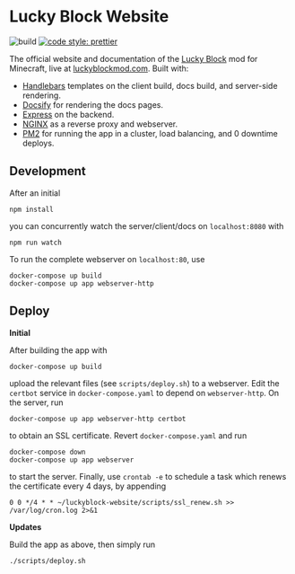 # Lucky Block Website

![build](https://github.com/alexsocha/luckyblock-website/workflows/build/badge.svg)
[![code style: prettier](https://img.shields.io/badge/code_style-prettier-ff69b4.svg)](https://github.com/prettier/prettier)

The official website and documentation of the [Lucky Block](https://github.com/alexsocha/luckyblock) mod for Minecraft, live at [luckyblockmod.com](https://www.luckyblockmod.com). Built with:

- [Handlebars](https://handlebarsjs.com/) templates on the client build, docs build, and server-side rendering.
- [Docsify](https://github.com/docsifyjs/docsify) for rendering the docs pages.
- [Express](https://github.com/expressjs/express) on the backend.
- [NGINX](https://www.nginx.com/) as a reverse proxy and webserver.
- [PM2](https://github.com/Unitech/pm2) for running the app in a cluster, load balancing, and 0 downtime deploys.

## Development

After an initial
```
npm install
```

you can concurrently watch the server/client/docs on `localhost:8080` with
```
npm run watch
```

To run the complete webserver on `localhost:80`, use
```
docker-compose up build
docker-compose up app webserver-http
```

## Deploy

**Initial**

After building the app with
```
docker-compose up build
```

upload the relevant files (see `scripts/deploy.sh`) to a webserver. Edit the `certbot` service in `docker-compose.yaml` to depend on `webserver-http`. On the server, run
```
docker-compose up app webserver-http certbot
```

to obtain an SSL certificate. Revert `docker-compose.yaml` and run
```
docker-compose down
docker-compose up app webserver
```

to start the server. Finally, use `crontab -e` to schedule a task which renews the certificate every 4 days, by appending

```
0 0 */4 * * ~/luckyblock-website/scripts/ssl_renew.sh >> /var/log/cron.log 2>&1
```

**Updates**

Build the app as above, then simply run 
```
./scripts/deploy.sh
```
